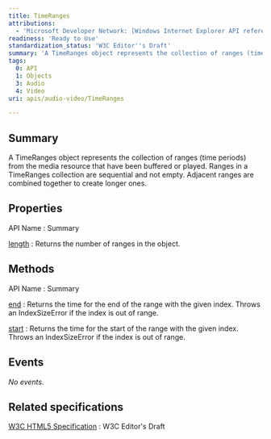 ```yaml
---
title: TimeRanges
attributions:
  - 'Microsoft Developer Network: [Windows Internet Explorer API reference Article](http://msdn.microsoft.com/en-us/library/ie/hh828809%28v=vs.85%29.aspx)'
readiness: 'Ready to Use'
standardization_status: 'W3C Editor''s Draft'
summary: 'A TimeRanges object represents the collection of ranges (time periods) from the media resource that have been buffered or played. Ranges in a TimeRanges collection are sequential and not empty. Adjacent ranges are combined together to create longer ones.'
tags:
  0: API
  1: Objects
  3: Audio
  4: Video
uri: apis/audio-video/TimeRanges

---
```

## <span>Summary</span>

A TimeRanges object represents the collection of ranges (time periods) from the media resource that have been buffered or played. Ranges in a TimeRanges collection are sequential and not empty. Adjacent ranges are combined together to create longer ones.

## <span>Properties</span>

API Name
:   Summary

[length](/apis/audio-video/TimeRanges/length)
:   Returns the number of ranges in the object.

## <span>Methods</span>

API Name
:   Summary

[end](/apis/audio-video/TimeRanges/end)
:   Returns the time for the end of the range with the given index. Throws an IndexSizeError if the index is out of range.

[start](/apis/audio-video/TimeRanges/start)
:   Returns the time for the start of the range with the given index. Throws an IndexSizeError if the index is out of range.

## <span>Events</span>

*No events.*

## <span>Related specifications</span>

[W3C HTML5 Specification](http://dev.w3.org/html5/spec/single-page.html)
:   W3C Editor's Draft

